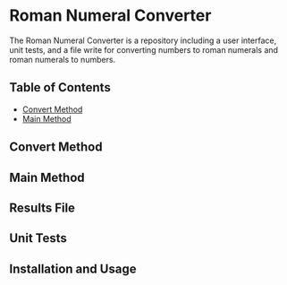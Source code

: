 # Roman Numeral Converter
The Roman Numeral Converter is a repository including a user interface, unit tests, and a file write for converting numbers to roman numerals and roman numerals to numbers. 

## Table of Contents
* [Convert Method](https://github.com/jacksteel5314/RomanNumeralFinal/blob/main/README.md#convert-method/)
* [Main Method](https://github.com/jacksteel5314/RomanNumeralFinal/blob/main/README.md#main-method)

## Convert Method

## Main Method

## Results File 

## Unit Tests 


 ## Installation and Usage

 
